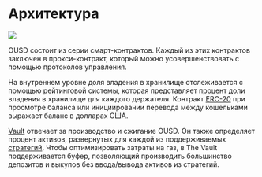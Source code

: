 # Архитектура

![](../.gitbook/assets/ousd_docs_graphics_3.png)

OUSD состоит из серии смарт-контрактов. Каждый из этих контрактов заключен в прокси-контракт, который можно усовершенствовать с помощью протоколов управления.

На внутреннем уровне доля владения в хранилище отслеживается с помощью рейтинговой системы, которая представляет процент доли владения в хранилище для каждого держателя. Контракт [ERC-20](api/erc-20-1.md) при просмотре баланса или инициировании перевода между кошельками выражает баланс в долларах США.

[Vault](api/vault.md) отвечает за производство и сжигание OUSD. Он также определяет процент активов, развернутых для каждой из поддерживаемых [стратегий](../core-concepts/supported-strategies/). Чтобы оптимизировать затраты на газ, в The Vault поддерживается буфер, позволяющий производить большинство депозитов и выкупов без ввода/вывода активов из стратегий.



